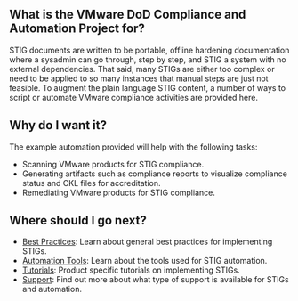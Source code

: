
## What is the VMware DoD Compliance and Automation Project for?

STIG documents are written to be portable, offline hardening documentation where a sysadmin can go through, step by step, and STIG a system with no external dependencies. That said, many STIGs are either too complex or need to be applied to so many instances that manual steps are just not feasible. To augment the plain language STIG content, a number of ways to script or automate VMware compliance activities are provided here.

## Why do I want it?

The example automation provided will help with the following tasks:
* Scanning VMware products for STIG compliance.
* Generating artifacts such as compliance reports to visualize compliance status and CKL files for accreditation.
* Remediating VMware products for STIG compliance.

## Where should I go next?

* [Best Practices](/docs/best-practices/): Learn about general best practices for implementing STIGs.
* [Automation Tools](/docs/automation-tools/): Learn about the tools used for STIG automation.
* [Tutorials](/docs/tutorials/): Product specific tutorials on implementing STIGs.
* [Support](/docs/support/): Find out more about what type of support is available for STIGs and automation.
